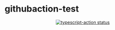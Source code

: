 # githubaction-test
<p align="center">
  <a href="https://github.com/susumutomita/githubaction-test"><img alt="typescript-action status" src="https://github.com/susumutomita/githubaction-test/actions/workflows/blank/badge.svg"></a>
</p>
